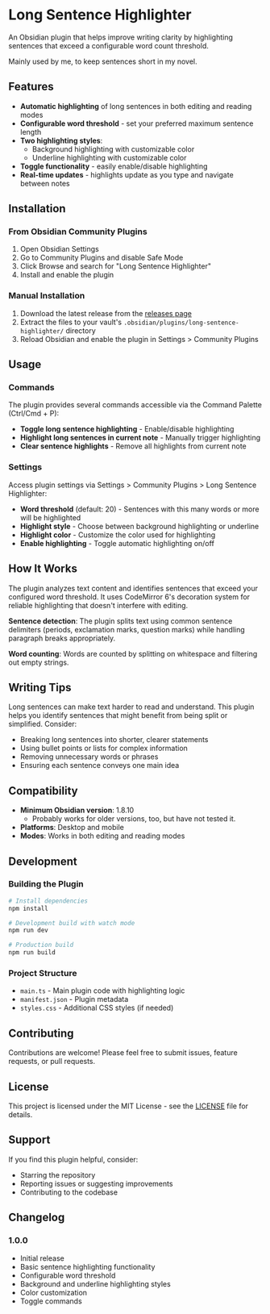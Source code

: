 # Long Sentence Highlighter

An Obsidian plugin that helps improve writing clarity by highlighting sentences that exceed a configurable word count threshold.

Mainly used by me, to keep sentences short in my novel.

## Features

- **Automatic highlighting** of long sentences in both editing and reading modes
- **Configurable word threshold** - set your preferred maximum sentence length
- **Two highlighting styles**:
  - Background highlighting with customizable color
  - Underline highlighting with customizable color
- **Toggle functionality** - easily enable/disable highlighting
- **Real-time updates** - highlights update as you type and navigate between notes

## Installation

### From Obsidian Community Plugins

1. Open Obsidian Settings
2. Go to Community Plugins and disable Safe Mode
3. Click Browse and search for "Long Sentence Highlighter"
4. Install and enable the plugin

### Manual Installation

1. Download the latest release from the [releases page](https://github.com/RobertMeissner/obsidian-long-sentence-highlighter/releases)
2. Extract the files to your vault's `.obsidian/plugins/long-sentence-highlighter/` directory
3. Reload Obsidian and enable the plugin in Settings > Community Plugins

## Usage

### Commands

The plugin provides several commands accessible via the Command Palette (Ctrl/Cmd + P):

- **Toggle long sentence highlighting** - Enable/disable highlighting
- **Highlight long sentences in current note** - Manually trigger highlighting
- **Clear sentence highlights** - Remove all highlights from current note

### Settings

Access plugin settings via Settings > Community Plugins > Long Sentence Highlighter:

- **Word threshold** (default: 20) - Sentences with this many words or more will be highlighted
- **Highlight style** - Choose between background highlighting or underline
- **Highlight color** - Customize the color used for highlighting
- **Enable highlighting** - Toggle automatic highlighting on/off

## How It Works

The plugin analyzes text content and identifies sentences that exceed your configured word threshold. It uses CodeMirror 6's decoration system for reliable highlighting that doesn't interfere with editing.

**Sentence detection**: The plugin splits text using common sentence delimiters (periods, exclamation marks, question marks) while handling paragraph breaks appropriately.

**Word counting**: Words are counted by splitting on whitespace and filtering out empty strings.

## Writing Tips

Long sentences can make text harder to read and understand. This plugin helps you identify sentences that might benefit from being split or simplified. Consider:

- Breaking long sentences into shorter, clearer statements
- Using bullet points or lists for complex information
- Removing unnecessary words or phrases
- Ensuring each sentence conveys one main idea

## Compatibility

- **Minimum Obsidian version**: 1.8.10
  - Probably works for older versions, too, but have not tested it.
- **Platforms**: Desktop and mobile
- **Modes**: Works in both editing and reading modes

## Development

### Building the Plugin

```bash
# Install dependencies
npm install

# Development build with watch mode
npm run dev

# Production build
npm run build
```

### Project Structure

- `main.ts` - Main plugin code with highlighting logic
- `manifest.json` - Plugin metadata
- `styles.css` - Additional CSS styles (if needed)

## Contributing

Contributions are welcome! Please feel free to submit issues, feature requests, or pull requests.

## License

This project is licensed under the MIT License - see the [LICENSE](LICENSE) file for details.

## Support

If you find this plugin helpful, consider:
- Starring the repository
- Reporting issues or suggesting improvements
- Contributing to the codebase

## Changelog

### 1.0.0
- Initial release
- Basic sentence highlighting functionality
- Configurable word threshold
- Background and underline highlighting styles
- Color customization
- Toggle commands

